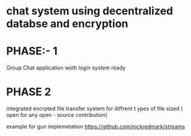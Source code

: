 # chat system using decentralized databse and encryption

# PHASE:- 1  
Group Chat application woth login system ready

# PHASE 2

integrated encrpted file transfer system for diffrent t ypes of file sized ( open for any open - source contribution)



example for gun implemetation
https://github.com/nickredmark/streams
